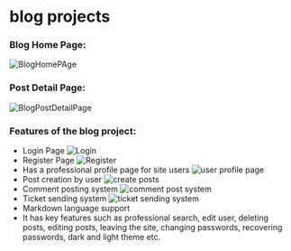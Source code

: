 # blog projects

### Blog Home Page:
![BlogHomePAge](https://s6.uupload.ir/files/bloghomepage_9tov.png)

### Post Detail Page:
![BlogPostDetailPage](https://s6.uupload.ir/files/post-detail-page_hp21.png)

### Features of the blog project:
- Login Page
![Login](https://s6.uupload.ir/files/login-page_1gk1.png)
- Register Page
![Register](https://s6.uupload.ir/files/register-page_a5gg.png)
- Has a professional profile page for site users
![user profile page](https://s6.uupload.ir/files/users-profile_8ujc.png)
- Post creation by user
![create posts](https://s6.uupload.ir/files/createpost_yb20.png)
- Comment posting system
![comment post system](https://s6.uupload.ir/files/comment_99gw.png)
- Ticket sending system
![ticket sending system](https://s6.uupload.ir/files/ticket_kyks.png)
- Markdown language support
- It has key features such as professional search, edit user, deleting posts, editing posts, leaving the site, changing passwords, recovering passwords, dark and light theme etc.
